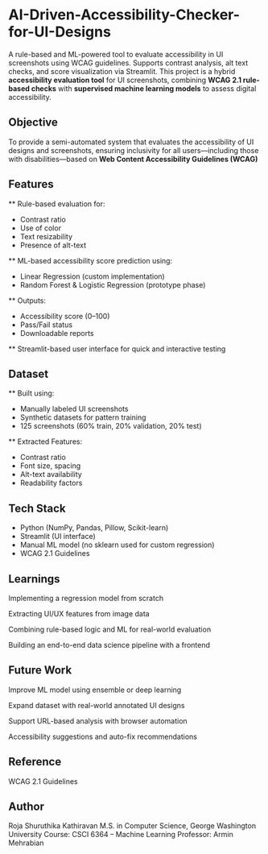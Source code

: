 # AI-Driven-Accessibility-Checker-for-UI-Designs
A rule-based and ML-powered tool to evaluate accessibility in UI screenshots using WCAG guidelines. Supports contrast analysis, alt text checks, and score visualization via Streamlit.
This project is a hybrid **accessibility evaluation tool** for UI screenshots, combining **WCAG 2.1 rule-based checks** with **supervised machine learning models** to assess digital accessibility.

##  Objective ##
To provide a semi-automated system that evaluates the accessibility of UI designs and screenshots, ensuring inclusivity for all users—including those with disabilities—based on **Web Content Accessibility Guidelines (WCAG)**

##  Features ##

** Rule-based evaluation for: 
  - Contrast ratio
  - Use of color
  - Text resizability
  - Presence of alt-text
    
** ML-based accessibility score prediction using:
  - Linear Regression (custom implementation)
  - Random Forest & Logistic Regression (prototype phase)
    
** Outputs:
  - Accessibility score (0–100)
  - Pass/Fail status
  - Downloadable reports
    
** Streamlit-based user interface for quick and interactive testing

##  Dataset ##

** Built using:
  - Manually labeled UI screenshots
  - Synthetic datasets for pattern training
  - 125 screenshots (60% train, 20% validation, 20% test)
    
** Extracted Features:
  - Contrast ratio
  - Font size, spacing
  - Alt-text availability
  - Readability factors

##  Tech Stack ##

- Python (NumPy, Pandas, Pillow, Scikit-learn)
- Streamlit (UI interface)
- Manual ML model (no sklearn used for custom regression)
- WCAG 2.1 Guidelines

## Learnings ##
Implementing a regression model from scratch

Extracting UI/UX features from image data

Combining rule-based logic and ML for real-world evaluation

Building an end-to-end data science pipeline with a frontend

## Future Work ##
Improve ML model using ensemble or deep learning

Expand dataset with real-world annotated UI designs

Support URL-based analysis with browser automation

Accessibility suggestions and auto-fix recommendations

## Reference ##
WCAG 2.1 Guidelines

## Author ##
Roja Shuruthika Kathiravan
M.S. in Computer Science, George Washington University
Course: CSCI 6364 – Machine Learning
Professor: Armin Mehrabian
